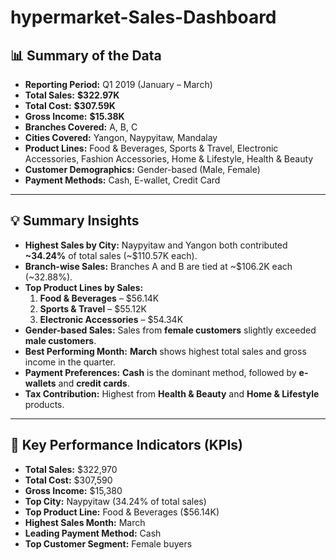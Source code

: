 # hypermarket-Sales-Dashboard

## 📊 **Summary of the Data**
- **Reporting Period:** Q1 2019 (January – March)
- **Total Sales:** **$322.97K**
- **Total Cost:** **$307.59K**
- **Gross Income:** **$15.38K**
- **Branches Covered:** A, B, C
- **Cities Covered:** Yangon, Naypyitaw, Mandalay
- **Product Lines:** Food & Beverages, Sports & Travel, Electronic Accessories, Fashion Accessories, Home & Lifestyle, Health & Beauty
- **Customer Demographics:** Gender-based (Male, Female)
- **Payment Methods:** Cash, E-wallet, Credit Card

---

## 💡 **Summary Insights**
- **Highest Sales by City:** Naypyitaw and Yangon both contributed **~34.24%** of total sales (~$110.57K each).
- **Branch-wise Sales:** Branches A and B are tied at ~$106.2K each (~32.88%).
- **Top Product Lines by Sales:**
  1. **Food & Beverages** – $56.14K
  2. **Sports & Travel** – $55.12K
  3. **Electronic Accessories** – $54.34K
- **Gender-based Sales:** Sales from **female customers** slightly exceeded **male customers**.
- **Best Performing Month:** **March** shows highest total sales and gross income in the quarter.
- **Payment Preferences:** **Cash** is the dominant method, followed by **e-wallets** and **credit cards**.
- **Tax Contribution:** Highest from **Health & Beauty** and **Home & Lifestyle** products.

---

## 📌 **Key Performance Indicators (KPIs)**

- **Total Sales:** $322,970  
- **Total Cost:** $307,590  
- **Gross Income:** $15,380  
- **Top City:** Naypyitaw (34.24% of total sales)  
- **Top Product Line:** Food & Beverages ($56.14K)  
- **Highest Sales Month:** March  
- **Leading Payment Method:** Cash  
- **Top Customer Segment:** Female buyers

